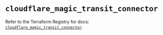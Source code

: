 # `cloudflare_magic_transit_connector`

Refer to the Terraform Registry for docs: [`cloudflare_magic_transit_connector`](https://registry.terraform.io/providers/cloudflare/cloudflare/5.6.0/docs/resources/magic_transit_connector).

